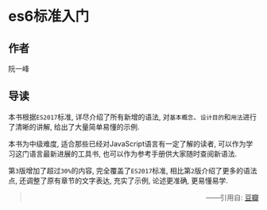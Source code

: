 # es6标准入门

## 作者

阮一峰

## 导读

本书根据`ES2017`标准, 详尽介绍了所有新增的语法, 对`基本概念`、`设计目的`和`用法`进行了清晰的讲解, 给出了大量简单易懂的示例.

本书为中级难度, 适合那些已经对JavaScript语言有一定了解的读者, 可以作为学习这门语言最新进展的工具书, 也可以作为参考手册供大家随时查阅新语法.

第`3`版增加了超过`30%`的内容, 完全覆盖了`ES2017`标准, 相比第`2`版介绍了更多的语法点, 还调整了原有章节的文字表达, 充实了示例, 论述更准确, 更易懂易学.

> <p style="text-align: right;">——引用自: <a href="https://book.douban.com">豆瓣</a></p>